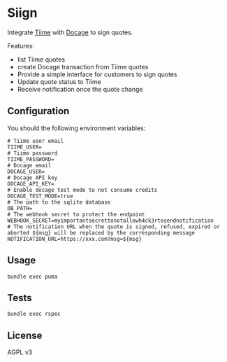 # Siign

Integrate [Tiime][] with [Docage][] to sign quotes.

Features:

- list Tiime quotes
- create Docage transaction from Tiime quotes
- Provide a simple interface for customers to sign quotes
- Update quote status to Tiime
- Receive notification once the quote change

## Configuration

You should the following environment variables:

```
# Tiime user email
TIIME_USER=
# Tiime password
TIIME_PASSWORD=
# Docage email
DOCAGE_USER=
# Docage API key
DOCAGE_API_KEY=
# Enable docage test mode to not consume credits
DOCAGE_TEST_MODE=true
# The path to the sqlite database
DB_PATH=
# The webhook secret to protect the endpoint
WEBHOOK_SECRET=myimportantsecrettonotallowh4ck3rtosendnotification
# The notification URL when the quote is signed, refused, expired or aborted ${msg} will be replaced by the corresponding message
NOTIFICATION_URL=https://xxx.com?msg=${msg}
```

## Usage

    bundle exec puma

## Tests

    bundle exec rspec

## License

AGPL v3

[tiime]: https://www.tiime.fr/
[docage]: https://www.docage.com/
